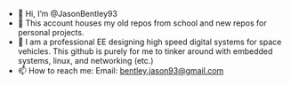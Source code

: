 - 👋 Hi, I’m @JasonBentley93
- 👀 This account houses my old repos from school and new repos for personal projects.
- 🌱 I am a professional EE designing high speed digital  systems for space vehicles. This github is purely for me to tinker around with embedded systems, linux, and networking (etc.)
- 📫 How to reach me: 
        Email:      bentley.jason93@gmail.com


